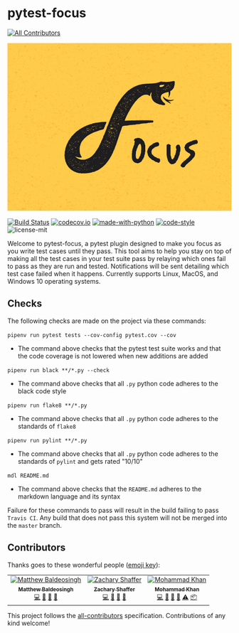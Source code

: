 # pytest-focus
[![All Contributors](https://img.shields.io/badge/all_contributors-4-orange.svg?style=flat-square)](#contributors)

![pytest-focus](static/focus-logo.png "pytest-focus logo")

[![Build Status](https://api.travis-ci.com/inTestiGator/pytest-focus.svg?branch=master)](https://travis-ci.com/inTestiGator/pytest-focus)
[![codecov.io](http://codecov.io/github/inTestiGator/pytest-focus/coverage.svg?branch=master)](http://codecov.io/github/inTestiGator/pytest-focus?branch=master)
[![made-with-python](https://img.shields.io/badge/Made%20with-Python-orange.svg)](https://www.python.org/)
[![code-style](https://img.shields.io/badge/code%20style-black-000000.svg)](https://github.com/ambv/black)
![license-mit](https://img.shields.io/github/license/inTestiGator/pytest-focus.svg)

Welcome to pytest-focus, a pytest plugin designed to make you focus as you write
test cases until they pass. This tool aims to help you stay on top of making all
the test cases in your test suite pass by relaying which ones fail to pass as
they are run and tested. Notifications will be sent detailing which test case
failed when it happens. Currently supports Linux, MacOS, and Windows 10
operating systems.

## Checks

The following checks are made on the project via these commands:

`pipenv run pytest tests --cov-config pytest.cov --cov`

* The command above checks that the pytest test suite works and that the code
    coverage is not lowered when new additions are added

`pipenv run black **/*.py --check`

* The command above checks that all `.py` python code adheres to the black
  code style

`pipenv run flake8 **/*.py`

* The command above checks that all `.py` python code adheres to the standards
    of `flake8`

`pipenv run pylint **/*.py`

* The command above checks that all `.py` python code adheres to the standards
    of `pylint` and gets rated "10/10"

`mdl README.md`

* The command above checks that the `README.md` adheres to the markdown
    language and its syntax

Failure for these commands to pass will result in the build failing to pass
`Travis CI`. Any build that does not pass this system will not be merged into
the `master` branch.

## Contributors

Thanks goes to these wonderful people ([emoji key](https://allcontributors.org/docs/en/emoji-key)):

<!-- ALL-CONTRIBUTORS-LIST:START - Do not remove or modify this section -->
<!-- prettier-ignore -->
<table><tr><td align="center"><a href="https://github.com/baldeosinghm"><img src="https://avatars0.githubusercontent.com/u/42876742?v=4" width="100px;" alt="Matthew Baldeosingh"/><br /><sub><b>Matthew Baldeosingh</b></sub></a><br /><a href="https://github.com/inTestiGator/pytest-focus/commits?author=baldeosinghm" title="Code">💻</a> <a href="https://github.com/inTestiGator/pytest-focus/commits?author=baldeosinghm" title="Documentation">📖</a> <a href="#ideas-baldeosinghm" title="Ideas, Planning, & Feedback">🤔</a> <a href="#review-baldeosinghm" title="Reviewed Pull Requests">👀</a></td><td align="center"><a href="http://www.shafferz.com"><img src="https://avatars1.githubusercontent.com/u/26298864?v=4" width="100px;" alt="Zachary Shaffer"/><br /><sub><b>Zachary Shaffer</b></sub></a><br /><a href="https://github.com/inTestiGator/pytest-focus/commits?author=shafferz" title="Code">💻</a> <a href="#ideas-shafferz" title="Ideas, Planning, & Feedback">🤔</a> <a href="#review-shafferz" title="Reviewed Pull Requests">👀</a> <a href="#question-shafferz" title="Answering Questions">💬</a></td><td align="center"><a href="https://github.com/ilikerustoo"><img src="https://avatars3.githubusercontent.com/u/25516043?v=4" width="100px;" alt="Mohammad Khan"/><br /><sub><b>Mohammad Khan</b></sub></a><br /><a href="https://github.com/inTestiGator/pytest-focus/commits?author=ilikerustoo" title="Code">💻</a> <a href="https://github.com/inTestiGator/pytest-focus/commits?author=ilikerustoo" title="Documentation">📖</a> <a href="#ideas-ilikerustoo" title="Ideas, Planning, & Feedback">🤔</a> <a href="#review-ilikerustoo" title="Reviewed Pull Requests">👀</a> <a href="https://github.com/inTestiGator/pytest-focus/commits?author=ilikerustoo" title="Tests">⚠️</a> <a href="#platform-ilikerustoo" title="Packaging/porting to new platform">📦</a></td></tr></table>

<!-- ALL-CONTRIBUTORS-LIST:END -->

This project follows the [all-contributors](https://github.com/all-contributors/all-contributors) specification. Contributions of any kind welcome!
